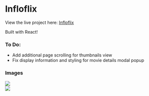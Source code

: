 # Infloflix

View the live project here: [Infloflix](https://infoflix-ten.vercel.app)

Built with React!

### To Do:
- Add additional page scrolling for thumbnails view
- Fix display information and styling for movie details modal popup

### Images
![](src/assets/img/readme-images/landing-page.png)
<br>
![](src/assets/img/readme-images/thumbnails-view.png)


